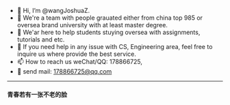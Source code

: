 - 👋 Hi, I’m @wangJoshuaZ.
- 👀 We're a team with people grauated either from china top 985 or oversea brand university with at least master degree.
- 🌱 We'ar here to help students stuying oversea with assignments, tutorials and etc.
- 💞️ If you need help in any issue with CS, Engineering area, feel free to inquire us where provide the best service.
- 📫 How to reach us weChat/QQ: 178866725,
- :dragon: send mail: 178866725@qq.com

---
#### 青春若有一张不老的脸
<!---
wangJoshuaZ/wangJoshuaZ is a ✨ special ✨ repository because its `README.md` (this file) appears on your GitHub profile.
You can click the Preview link to take a look at your changes.
--->
